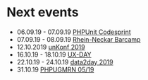 # Next events

* 06.09.19 - 07.09.19 [PHPUnit Codesprint](https://phpunit.de/code-sprints/index.html)
* 07.09.19 - 08.09.19 [Rhein-Neckar Barcamp](https://barcamp-rhein-neckar.de)
* 12.10.2019 [unKonf 2019](https://www.unKonf.de)
* 16.10.19 - 18.10.19 [UX-DAY](https://ux-day.de)
* 22.10.19 - 24.10.19 [data2day 2019](https://www.data2day.de)
* 31.10.19 [PHPUGMRN 05/19](https://www.meetup.com/de-DE/PHPUG-Rhein-Neckar/events/257563712/)
